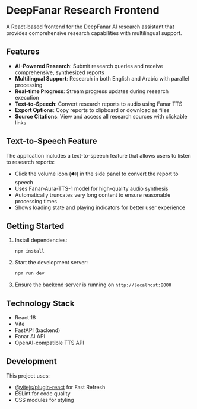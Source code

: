 # DeepFanar Research Frontend

A React-based frontend for the DeepFanar AI research assistant that provides comprehensive research capabilities with multilingual support.

## Features

- **AI-Powered Research**: Submit research queries and receive comprehensive, synthesized reports
- **Multilingual Support**: Research in both English and Arabic with parallel processing
- **Real-time Progress**: Stream progress updates during research execution
- **Text-to-Speech**: Convert research reports to audio using Fanar TTS
- **Export Options**: Copy reports to clipboard or download as files
- **Source Citations**: View and access all research sources with clickable links

## Text-to-Speech Feature

The application includes a text-to-speech feature that allows users to listen to research reports:

- Click the volume icon (🔊) in the side panel to convert the report to speech
- Uses Fanar-Aura-TTS-1 model for high-quality audio synthesis
- Automatically truncates very long content to ensure reasonable processing times
- Shows loading state and playing indicators for better user experience

## Getting Started

1. Install dependencies:
   ```bash
   npm install
   ```

2. Start the development server:
   ```bash
   npm run dev
   ```

3. Ensure the backend server is running on `http://localhost:8000`

## Technology Stack

- React 18
- Vite
- FastAPI (backend)
- Fanar AI API
- OpenAI-compatible TTS API

## Development

This project uses:
- [@vitejs/plugin-react](https://github.com/vitejs/vite-plugin-react/blob/main/packages/plugin-react) for Fast Refresh
- ESLint for code quality
- CSS modules for styling
